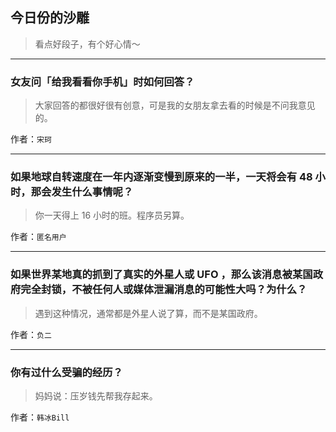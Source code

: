 ## 今日份的沙雕

> 看点好段子，有个好心情～


 
---

### 女友问「给我看看你手机」时如何回答？

> 大家回答的都很好很有创意，可是我的女朋友拿去看的时候是不问我意见的。


作者：`宋珂`

---

### 如果地球自转速度在一年内逐渐变慢到原来的一半，一天将会有 48 小时，那会发生什么事情呢？

> 你一天得上 16 小时的班。程序员另算。


作者：`匿名用户`

---

### 如果世界某地真的抓到了真实的外星人或 UFO ，那么该消息被某国政府完全封锁，不被任何人或媒体泄漏消息的可能性大吗？为什么？

> 遇到这种情况，通常都是外星人说了算，而不是某国政府。


作者：`负二`

---

### 你有过什么受骗的经历？

> 妈妈说：压岁钱先帮我存起来。


作者：`韩冰Bill`
